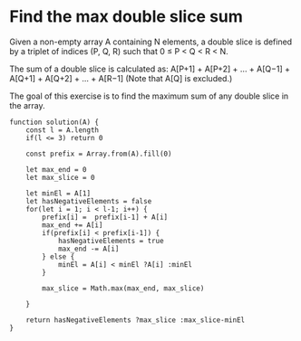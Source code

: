 # Find the max double slice sum

Given a non-empty array A containing N elements, a double slice is defined by a triplet of indices (P, Q, R) such that 0 ≤ P < Q < R < N.

The sum of a double slice is calculated as:
A[P+1] + A[P+2] + ... + A[Q−1] + A[Q+1] + A[Q+2] + ... + A[R−1]
(Note that A[Q] is excluded.)

The goal of this exercise is to find the maximum sum of any double slice in the array.

```
function solution(A) {
    const l = A.length
    if(l <= 3) return 0

    const prefix = Array.from(A).fill(0)
    
    let max_end = 0
    let max_slice = 0

    let minEl = A[1]
    let hasNegativeElements = false
    for(let i = 1; i < l-1; i++) {
        prefix[i] =  prefix[i-1] + A[i] 
        max_end += A[i]
        if(prefix[i] < prefix[i-1]) {
            hasNegativeElements = true
            max_end -= A[i]
        } else {
            minEl = A[i] < minEl ?A[i] :minEl
        }

        max_slice = Math.max(max_end, max_slice)
        
    }

    return hasNegativeElements ?max_slice :max_slice-minEl
}
```
